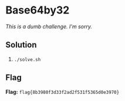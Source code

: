 # Base64by32
*This is a dumb challenge. I'm sorry.*

## Solution
1. `./solve.sh`


## Flag
**Flag:** `flag{8b3980f3d33f2ad2f531f5365d0e3970}`
